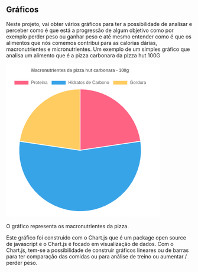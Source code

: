 ## Gráficos

Neste projeto, vai obter vários gráficos para ter a possibilidade de analisar e perceber como é que está a progressão de algum objetivo como por exemplo perder peso ou ganhar peso e até mesmo entender como é que os alimentos que nós comemos contribui para as calorias dárias, macronutrientes e micronutrientes.
Um exemplo de um simples gráfico que analisa um alimento que é a pizza carbonara da pizza hut 100G

<img src="http://raw.githubusercontent.com/8fn/BrowseMuscle/master/docs/grafico_macronutrientes.png">

O gráfico representa os macronutrientes da pizza.

Este gráfico foi construido com o Chart.js que é um package open source de javascript e o Chart.js é focado em visualização de dados.
Com o Chart.js, tem-se a possibilidade de construir gráficos lineares ou de barras para ter comparação das comidas ou para análise de treino ou aumentar / perder peso.
